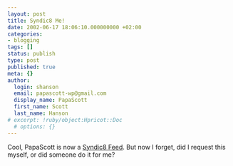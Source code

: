 ```yaml
---
layout: post
title: Syndic8 Me!
date: 2002-06-17 18:06:10.000000000 +02:00
categories:
- blogging
tags: []
status: publish
type: post
published: true
meta: {}
author:
  login: shanson
  email: papascott-wp@gmail.com
  display_name: PapaScott
  first_name: Scott
  last_name: Hanson
# excerpt: !ruby/object:Hpricot::Doc
  # options: {}
---
```

<p>Cool, PapaScott is now a <a href="http://www.syndic8.com/feedinfo.php?FeedID=9862">Syndic8 Feed</a>. But now I forget, did I request this myself, or did someone do it for me?</p>
